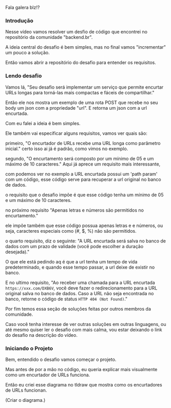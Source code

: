 
Fala galera blz!?

### Introdução
Nesse vídeo vamos resolver um desfio de código que encontrei no repositório da comunidade "backend.br".

A ideia central do desafio é bem simples, mas no final vamos "incrementar" um pouco a solução. 

Então vamos abrir a repositório do desafio para entender os requisitos.
### Lendo desafio

Vamos lá, 
"Seu desafio será implementar um serviço que permite encurtar URLs longas para torná-las mais compactas e fáceis de compartilhar."

Então ele nos mostra um exemplo de uma rota POST que recebe no seu body um json com a propriedade "url". E retorna um json com a url encurtada.

Com eu falei a ideia é bem simples.

Ele também vai especificar alguns requisitos, vamos ver quais são:

primeiro,
"O encurtador de URLs recebe uma URL longa como parâmetro inicial."
certo isso ai já é padrão, como vimos no exemplo.

segundo,
"O encurtamento será composto por um mínimo de 05 e um máximo de 10 caracteres."
Aqui já aprece um requisito mais interessante, 

com podemos ver no exemplo a URL encurtada possui um 'path param' com um código, esse código serve para recuperar a url original no banco de dados.

o requisito que o desafio impõe é que esse código tenha um mínimo de 05 e um máximo de 10 caracteres. 

no próximo requisito 
"Apenas letras e números são permitidos no encurtamento."

ele impõe também que esse código possua apenas letras e e números, ou seja, caracteres especiais como (#, $, %) não são permitidos.

o quarto requisito, diz o seguinte:
"A URL encurtada será salva no banco de dados com um prazo de validade (você pode escolher a duração desejada)."

O que ele está pedindo aq é que a url tenha um tempo de vida predeterminado, e quando esse tempo passar, a url deixe de existir no banco. 

E no ultimo requisito,
"Ao receber uma chamada para a URL encurtada `https://xxx.com/DXB6V`, você deve fazer o redirecionamento para a URL original salva no banco de dados. Caso a URL não seja encontrada no banco, retorne o código de status `HTTP 404 (Not Found)`."

Por fim temos essa seção de soluções feitas por outros membros da comunidade. 

Caso você tenha interesse de ver outras soluções em outras linguagens, ou até mesmo quiser ler o desafio com mais calma, vou estar deixando o link do desafio na descrição do vídeo.

### Iniciando o Projeto

Bem, entendido o desafio vamos começar o projeto.

Mas antes de por a mão no código, eu queria explicar mais visualmente como um encurtador de URLs funciona.

Então eu criei esse diagrama no tldraw que mostra como os encurtadores de URLs funcionan.

(Criar o diagrama.)














